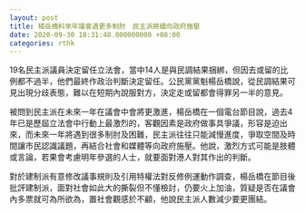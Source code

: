 ```yaml
---
layout: post
title: 楊岳橋料來年議會遇更多制肘　民主派將續向政府施壓
date: 2020-09-30 10:31:48.000000000 +08:00
categories: rthk
---
```


19名民主派議員決定留任立法會，當中14人是與民調結果捆綁，但因去或留的比例都不過半，他們最終作政治判斷決定留任。公民黨黨魁楊岳橋說，從民調結果可見出現分歧表態，難以在短期內說服對方，決定走或留都會得罪另一半的意見。

被問到民主派在未來一年在議會中會將更激進，楊岳橋在一個電台節目說，過去4年已是歷屆立法會中行動上最激烈的，客觀因素是政府做事具爭議，形容是迫出來，而未來一年將遇到很多制肘及困難，民主派往往只能減慢進度，爭取空間及時間讓市民認識議題，再結合社會和媒體等向政府施壓。他說，激烈方式可能是肢體或言論，若果會考慮明年參選的人士，就要面對港人對其作出的判斷。

對於建制派有意修改議事規則及引用特權法對反修例運動作調查，楊岳橋在節目後批評建制派，面對社會如此大的撕裂但不懂檢討，仍要火上加油，質疑是否在議會內多票就可為所欲為，置社會觀感於不顧，他說民主派人數減少要更團結。
